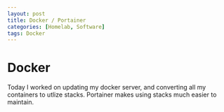 ```yaml
---
layout: post
title: Docker / Portainer
categories: [Homelab, Software]
tags: Docker
---
```


# Docker

Today I worked on updating my docker server, and converting all my containers to utlize stacks.  Portainer makes using stacks much easier to maintain.
